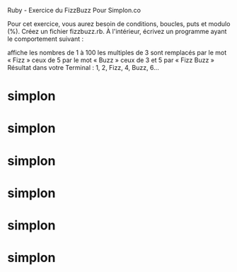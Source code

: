 Ruby - Exercice du FizzBuzz Pour Simplon.co


Pour cet exercice, vous aurez besoin de conditions, boucles, puts et modulo (%). 
Créez un fichier fizzbuzz.rb. À l'intérieur, écrivez un programme ayant le comportement suivant :

affiche les nombres de 1 à 100
les multiples de 3 sont remplacés par le mot « Fizz »
ceux de 5 par le mot « Buzz »
ceux de 3 et 5 par « Fizz Buzz »
Résultat dans votre Terminal : 1, 2, Fizz, 4, Buzz, 6...


# simplon
# simplon
# simplon
# simplon
# simplon
# simplon
